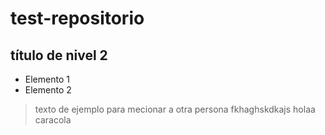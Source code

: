 # test-repositorio
## título de nivel 2
- Elemento 1
- Elemento 2

> texto de ejemplo
> para mecionar a otra persona
fkhaghskdkajs
> holaa caracola